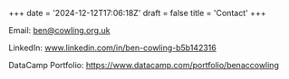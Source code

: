 +++
date = '2024-12-12T17:06:18Z'
draft = false
title = 'Contact'
+++

<!-- Google tag (gtag.js) -->
<script async src="https://www.googletagmanager.com/gtag/js?id=G-6KG34X3C2K"></script>
<script>
  window.dataLayer = window.dataLayer || [];
  function gtag(){dataLayer.push(arguments);}
  gtag('js', new Date());

  gtag('config', 'G-6KG34X3C2K');
</script>

Email: ben@cowling.org.uk

LinkedIn: www.linkedin.com/in/ben-cowling-b5b142316

DataCamp Portfolio: https://www.datacamp.com/portfolio/benaccowling



